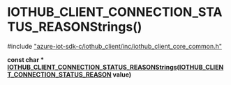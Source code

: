# IOTHUB_CLIENT_CONNECTION_STATUS_REASONStrings()

\#include ["azure-iot-sdk-c/iothub_client/inc/iothub_client_core_common.h"](../iot-c-ref-iothub-client-core-common-h.md)  

**const char * [IOTHUB_CLIENT_CONNECTION_STATUS_REASONStrings](#iothub__client__core__common_8h_1a850f1764a8f1b88b6f26feb08086b039)([IOTHUB_CLIENT_CONNECTION_STATUS_REASON](#iothub__client__core__common_8h_1a161c7d63494c4931b0cd661f0d4321a9) value)**

